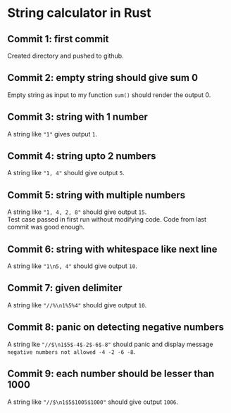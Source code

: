 # String calculator in Rust

## Commit 1: first commit
Created directory and pushed to github.

## Commit 2: empty string should give sum 0
Empty string as input to my function ```sum()``` should render the output 0.

## Commit 3: string with 1 number
A string like ```"1"``` gives output ```1```.

## Commit 4: string upto 2 numbers
A string like ```"1, 4"``` should give output ```5```.

## Commit 5: string with multiple numbers
A string like ```"1, 4, 2, 8"``` should give output ```15```.<br>
Test case passed in first run without modifying code. Code from last commit was good enough.

## Commit 6: string with whitespace like next line
A string like ```"1\n5, 4"``` should give output ```10```.

## Commit 7: given delimiter
A string like ```"//%\n1%5%4"``` should give output ```10```.

## Commit 8: panic on detecting negative numbers
A string lke ```"//$\n1$5$-4$-2$-6$-8"``` should panic and display message ```negative numbers not allowed -4 -2 -6 -8```.

## Commit 9: each number should be lesser than 1000
A string like ```"//$\n1$5$1005$1000"``` should give output ```1006```.